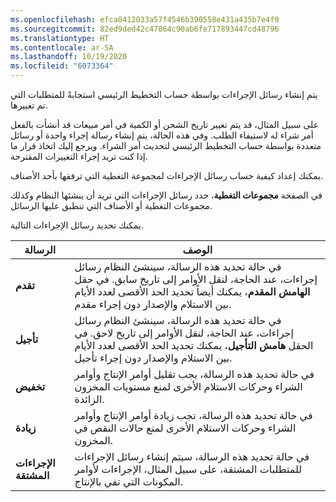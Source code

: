 ```yaml
---
ms.openlocfilehash: efca0412033a57f4546b390558e431a435b7e4f0
ms.sourcegitcommit: 82ed9ded42c47064c90ab6fe717893447cd48796
ms.translationtype: HT
ms.contentlocale: ar-SA
ms.lasthandoff: 10/19/2020
ms.locfileid: "6073364"
---
```

يتم إنشاء رسائل الإجراءات بواسطة حساب التخطيط الرئيسي استجابةً للمتطلبات التي تم تغييرها.

على سبيل المثال، قد يتم تغيير تاريخ الشحن أو الكمية في أمر مبيعات قد أنشأت بالفعل أمر شراء له لاستيفاء الطلب. وفي هذه الحالة، يتم إنشاء رسالة إجراء واحدة أو رسائل متعددة بواسطة حساب التخطيط الرئيسي لتحديث أمر الشراء. ويرجع إليك اتخاذ قرار ما إذا كنت تريد إجراء التغييرات المقترحة.

يمكنك إعداد كيفية حساب رسائل الإجراءات لمجموعة التغطية التي ترفقها بأحد الأصناف.

في الصفحة **مجموعات التغطية**، حدد رسائل الإجراءات التي تريد أن ينشئها النظام وكذلك مجموعات التغطية أو الأصناف التي تنطبق عليها الرسائل.

يمكنك تحديد رسائل الإجراءات التالية.

  
| الرسالة   | الوصف |
 | ------------- | ------------- |
 | **تقدم**  | في حالة تحديد هذه الرسالة، سينشئ النظام رسائل إجراءات، عند الحاجة، لنقل الأوامر إلى تاريخ سابق. في حقل **الهامش المقدم**، يمكنك أيضاً تحديد الحد الأقصى لعدد الأيام بين الاستلام والإصدار دون إجراء مقدم.|
 | **تأجيل** | في حالة تحديد هذه الرسالة، سينشئ النظام رسائل إجراءات، عند الحاجة، لنقل الأوامر إلى تاريخ لاحق. في الحقل **هامش التأجيل**، يمكنك تحديد الحد الأقصى لعدد الأيام بين الاستلام والإصدار دون إجراء تأجيل.|
 | **تخفيض** | في حالة تحديد هذه الرسالة، يجب تقليل أوامر الإنتاج وأوامر الشراء وحركات الاستلام الأخرى لمنع مستويات المخزون الزائدة.|
 | **زيادة** | في حالة تحديد هذه الرسالة، تجب زيادة أوامر الإنتاج وأوامر الشراء وحركات الاستلام الأخرى لمنع حالات النقص في المخزون.|
 | **الإجراءات المشتقة** | في حالة تحديد هذه الرسالة، سيتم إنشاء رسائل الإجراءات للمتطلبات المشتقة، على سبيل المثال، الإجراءات لأوامر المكونات التي تفي بالإنتاج.|
